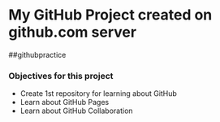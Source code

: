 # My GitHub Project created on github.com server

##githubpractice
### Objectives for this project
 * Create 1st repository for learning about GitHub
 * Learn about GitHub Pages
 * Learn about GitHub Collaboration
